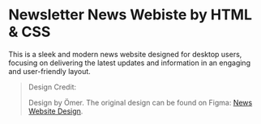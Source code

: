 # Newsletter News Webiste by HTML & CSS

This is a sleek and modern news website designed for desktop users, focusing on delivering the latest updates and information in an engaging and user-friendly layout.

> Design Credit:
>
> Design by Ömer. The original design can be found on Figma: [News Website Design](https://www.figma.com/community/file/1210587781805047990/news-website-design).
